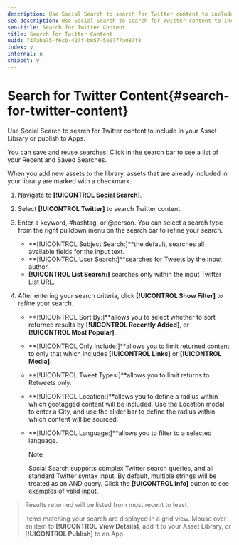 ```yaml
---
description: Use Social Search to search for Twitter content to include in your Asset Library or publish to Apps.
seo-description: Use Social Search to search for Twitter content to include in your Asset Library or publish to Apps.
seo-title: Search for Twitter Content
title: Search for Twitter Content
uuid: 737aba75-f6cb-427f-b057-5e07f7a087f8
index: y
internal: n
snippet: y
---
```


# Search for Twitter Content{#search-for-twitter-content}

Use Social Search to search for Twitter content to include in your Asset Library or publish to Apps.

You can save and reuse searches. Click in the search bar to see a list of your Recent and Saved Searches.

When you add new assets to the library, assets that are already included in your library are marked with a checkmark.

1. Navigate to **[!UICONTROL Social Search]**.
1. Select **[!UICONTROL Twitter]** to search Twitter content.
1. Enter a keyword, #hashtag, or @person. You can select a search type from the right pulldown menu on the search bar to refine your search.

    * **[!UICONTROL Subject Search:]**the default, searches all available fields for the input text.
    * **[!UICONTROL User Search:]**searches for Tweets by the input author.
    * **[!UICONTROL List Search:]** searches only within the input Twitter List URL.

1. After entering your search criteria, click **[!UICONTROL Show Filter]** to refine your search.

    * **[!UICONTROL Sort By:]**allows you to select whether to sort returned results by **[!UICONTROL Recently Added]**, or **[!UICONTROL Most Popular]**.
    
    * **[!UICONTROL Only Include:]**allows you to limit returned content to only that which includes **[!UICONTROL Links]** or **[!UICONTROL Media]**.
    
    * **[!UICONTROL Tweet Types:]**allows you to limit returns to Retweets only.
    * **[!UICONTROL Location:]**allows you to define a radius within which geotagged content will be included. Use the Location modal to enter a City, and use the slider bar to define the radius within which content will be sourced.
    * **[!UICONTROL Language:]**allows you to filter to a selected language.

       >[!NOTE]
       >
       >Social Search supports complex Twitter search queries, and all standard Twitter syntax input. By default, multiple strings will be treated as an AND query. Click the **[!UICONTROL info]** button to see examples of valid input.

>Results returned will be listed from most recent to least.
>
>Items matching your search are displayed in a grid view. Mouse over an item to **[!UICONTROL View Details]**, add it to your Asset Library, or **[!UICONTROL Publish]** to an App.

